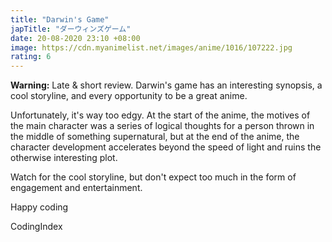 ```yaml
---
title: "Darwin's Game"
japTitle: "ダーウィンズゲーム"
date: 20-08-2020 23:10 +08:00
image: https://cdn.myanimelist.net/images/anime/1016/107222.jpg
rating: 6
---
```


**Warning:** Late & short review. Darwin's game has an interesting synopsis, a cool storyline, and every opportunity to be a great anime.

Unfortunately, it's way too edgy. At the start of the anime, the motives of the main character was a series of logical thoughts for a person thrown in the middle of something supernatural, but at the end of the anime, the character development accelerates beyond the speed of light and ruins the otherwise interesting plot.

Watch for the cool storyline, but don't expect too much in the form of engagement and entertainment.

Happy coding

CodingIndex
